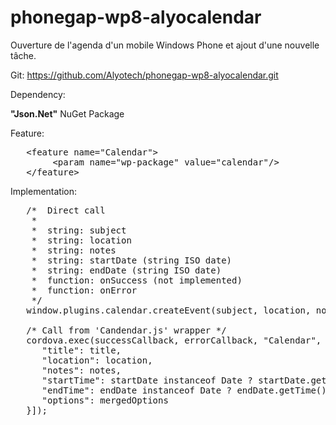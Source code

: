 # phonegap-wp8-alyocalendar
Ouverture de l'agenda d'un mobile Windows Phone et ajout d'une nouvelle tâche.


Git: https://github.com/Alyotech/phonegap-wp8-alyocalendar.git

Dependency:

   <b>"Json.Net"</b> NuGet Package

Feature:
<pre>
   &lt;feature name="Calendar"&gt;
        &lt;param name="wp-package" value="calendar"/&gt;
   &lt;/feature&gt;
</pre> 

Implementation:
<pre>
   /*  Direct call
    *
    *  string: subject
    *  string: location
    *  string: notes
    *  string: startDate (string ISO date)
    *  string: endDate (string ISO date)
    *  function: onSuccess (not implemented)
    *  function: onError
    */
   window.plugins.calendar.createEvent(subject, location, notes, startDate, endDate, onSuccess, onError);

   /* Call from 'Candendar.js' wrapper */
   cordova.exec(successCallback, errorCallback, "Calendar", "createEventWithOptions", [{
      "title": title,
      "location": location,
      "notes": notes,
      "startTime": startDate instanceof Date ? startDate.getTime() : null,
      "endTime": endDate instanceof Date ? endDate.getTime() : null,
      "options": mergedOptions
   }]);
</pre>
